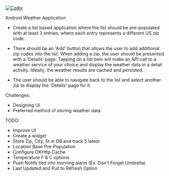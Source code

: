 [![Codix](http://codix.io/badge/jisturiz/weatherforfun)](http://codix.io/repo/jisturiz/weatherforfun)

Android Weather Application

- Create a list based application where the list should be pre-populated with at least 3 entries, where each entry represents a different US zip code.

- There should be an 'Add' button that allows the user to add additional zip codes into the list.  When adding a zip, the user should be presented with a 'Details’ page. Tapping on a list item will make an API call to a weather service of your choice and display the weather data in a detail activity. Ideally, the weather results are cached and persisted.

- The user should be able to navigate back to the list and select another zip to display the 'Details' page for it.


Challenges:
- Designing UI
- Preferred method of storing weather data

TODO:
- Improve UI
- Create a widget
- Store Zip, City, St in DB and track 5 latest
- Location Base Pre-Population
- Configure OKHttp Cache
- Temperature F & C options
- Push Notifs tied into morning alarm (Ex. Don't Forget Umbrella)
- Last Updated and Pull to Refresh Option
